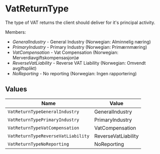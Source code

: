 # VatReturnType

The type of VAT returns the client should deliver for it's principal activity.<p>Members:</p><ul><li><i>GeneralIndustry</i> - General Industry (Norwegian: Alminnelig næring)</li><li><i>PrimaryIndustry</i> - Primary Industry (Norwegian: Primærnmæring)</li><li><i>VatCompensation</i> - Vat Compensation (Norwegian: Merverdiavgiftskompensasjon)ø</li><li><i>ReverseVatLiability</i> - Reverse VAT Liability (Norwegian: Omvendt avgiftsplikt)</li><li><i>NoReporting</i> - No reporting (Norwegian: Ingen rapportering)</li></ul>


## Values

| Name                               | Value                              |
| ---------------------------------- | ---------------------------------- |
| `VatReturnTypeGeneralIndustry`     | GeneralIndustry                    |
| `VatReturnTypePrimaryIndustry`     | PrimaryIndustry                    |
| `VatReturnTypeVatCompensation`     | VatCompensation                    |
| `VatReturnTypeReverseVatLiability` | ReverseVatLiability                |
| `VatReturnTypeNoReporting`         | NoReporting                        |